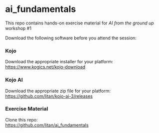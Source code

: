 # ai_fundamentals
This repo contains hands-on exercise material for *AI from the ground up* workshop #1

Download the following software before you attend the session:

### Kojo
Download the appropriate installer for your platform:  
https://www.kogics.net/kojo-download

### Kojo AI
Download the appropriate zip file for your platform:  
https://github.com/litan/kojo-ai-3/releases

### Exercise Material
Clone this repo:  
https://github.com/litan/ai_fundamentals
